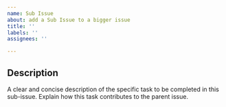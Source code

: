 ```yaml
---
name: Sub Issue
about: add a Sub Issue to a bigger issue
title: ''
labels: ''
assignees: ''

---
```


**Description**
---
A clear and concise description of the specific task to be completed in this sub-issue. Explain how this task contributes to the parent issue.
